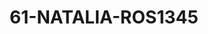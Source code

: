 ---
title: 61-NATALIA-ROS1345
image: /v1543919832/viterbo/61-NATALIA-ROS1345.jpg
brand: rosa-clara
layout: vestito
---